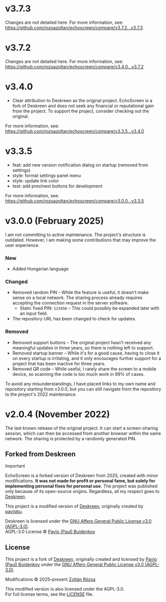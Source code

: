 # v3.7.3

Changes are not detailed here. For more information, see: https://github.com/rozsazoltan/echoscreen/compare/v3.7.2...v3.7.3


# v3.7.2

Changes are not detailed here. For more information, see: https://github.com/rozsazoltan/echoscreen/compare/v3.4.0...v3.7.2


# v3.4.0

* Clear attribution to Deskreen as the original project. EchoScreen is a fork of Deskreen and does not seek any financial or reputational gain from the project. To support the project, consider checking out the original.

For more information, see: https://github.com/rozsazoltan/echoscreen/compare/v3.3.5...v3.4.0


# v3.3.5

* feat: add new version notification dialog on startup (removed from settings)
* style: format settings panel menu
* style: update link color
* test: add prev/next buttons for development

For more information, see: https://github.com/rozsazoltan/echoscreen/compare/v3.0.0...v3.3.5


# v3.0.0 (February 2025)

I am not committing to active maintenance. The project's structure is outdated. However, I am making some contributions that may improve the user experience.

### New
* Added Hungarian language

### Changed
* Removed random PIN – While the feature is useful, it doesn't make sense on a local network. The sharing process already requires accepting the connection request in the server software.
    * Static fixed PIN: `123456` – This could possibly be expanded later with an input field.
* The repository URL has been changed to check for updates.

### Removed
* Removed support buttons – The original project hasn't received any meaningful updates in three years, so there is nothing left to support.
* Removed startup banner – While it's for a good cause, having to close it on every startup is irritating, and it only encourages further support for a project that has been inactive for three years.
* Removed QR code – While useful, I rarely share the screen to a mobile device, so scanning the code is too much work in 99% of cases.

To avoid any misunderstandings, I have placed links to my own name and repository starting from v3.0.0, but you can still navigate from the repository to the project's 2022 maintenance.


# v2.0.4 (November 2022)

The last known release of the original project. It can start a screen-sharing session, which can then be accessed from another browser within the same network. The sharing is protected by a randomly generated PIN.

## Forked from Deskreen

> [!IMPORTANT]
> EchoScreen is a forked version of Deskreen from 2025, created with minor modifications. **It was not made for profit or personal fame, but solely for implementing personal fixes for personal use.** The project was published only because of its open-source origins. Regardless, all my respect goes to [Deskreen](#forked-from-deskreen).

This project is a modified version of [Deskreen](https://github.com/pavlobu/deskreen), originally created by [pavlobu](https://github.com/pavlobu).

Deskreen is licensed under the [GNU Affero General Public License v3.0 (AGPL-3.0)](https://github.com/pavlobu/deskreen/blob/master/LICENSE).  
AGPL-3.0 License © [Pavlo (Paul) Buidenkov](https://github.com/pavlobu/deskreen)

## License

This project is a fork of [Deskreen](https://github.com/pavlobu/deskreen),
originally created and licensed by [Pavlo (Paul) Buidenkov](https://github.com/pavlobu) under the [GNU Affero General Public License v3.0 (AGPL-3.0)](https://www.gnu.org/licenses/agpl-3.0.html).

Modifications © 2025–present [Zoltán Rózsa](https://github.com/rozsazoltan)

This modified version is also licensed under the AGPL-3.0.  
For full license terms, see the [LICENSE](./LICENSE) file.

